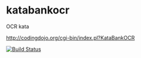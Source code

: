# katabankocr

OCR kata

http://codingdojo.org/cgi-bin/index.pl?KataBankOCR

[![Build Status](https://travis-ci.com/andreasaronsson/katabankocr.svg?branch=master)](https://travis-ci.org/andreasaronsson/katabankocr)
